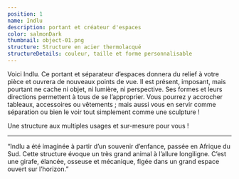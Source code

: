 ```yaml
---
position: 1
name: Indlu
description: portant et créateur d'espaces
color: salmonDark
thumbnail: object-01.png
structure: Structure en acier thermolacqué
structureDetails: couleur, taille et forme personnalisable
---
```


Voici Indlu. Ce portant et séparateur d’espaces donnera du relief à votre pièce et ouvrera de nouveaux points de vue. Il
est présent, imposant, mais pourtant ne cache ni objet, ni lumière, ni perspective. Ses formes et leurs directions
permettent à tous de se l’approprier. Vous pourrez y accrocher tableaux, accessoires ou vêtements ; mais aussi vous en
servir comme séparation ou bien le voir tout simplement comme une sculpture !

Une structure aux multiples usages et sur-mesure pour vous !

---

“Indlu a été imaginée à partir d’un souvenir d’enfance, passée en Afrique du Sud. Cette structure évoque un très grand
animal à l’allure longiligne. C’est une girafe, élancée, osseuse et mécanique, figée dans un grand espace ouvert sur
l’horizon.”
